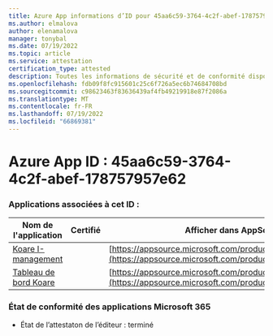 ```yaml
---
title: Azure App informations d’ID pour 45aa6c59-3764-4c2f-abef-178757957e62
ms.author: elmalova
author: elenamalova
manager: tonybal
ms.date: 07/19/2022
ms.topic: article
ms.service: attestation
certification_type: attested
description: Toutes les informations de sécurité et de conformité disponibles pour 45aa6c59-3764-4c2f-abef-178757957e62.
ms.openlocfilehash: fdb09f8fc915601c25c6f726a5ec6b74684708bd
ms.sourcegitcommit: c98623463f83636439af4fb49219918e87f2086a
ms.translationtype: MT
ms.contentlocale: fr-FR
ms.lasthandoff: 07/19/2022
ms.locfileid: "66869381"
---
```

# <a name="azure-app-id-45aa6c59-3764-4c2f-abef-178757957e62"></a>Azure App ID : 45aa6c59-3764-4c2f-abef-178757957e62


### <a name="apps-associated-with-this-id"></a>Applications associées à cet ID :
| **Nom de l'application** | **Certifié** | **Afficher dans AppSource** |
|--------------|---------------|-----------------------|
| [Koare I-management](../forward/WA200004224.md) |  | [https://appsource.microsoft.com/product/office/WA200004224](https://appsource.microsoft.com/product/office/WA200004224) |
| [Tableau de bord Koare](../forward/WA200004403.md) |  | [https://appsource.microsoft.com/product/office/WA200004403](https://appsource.microsoft.com/product/office/WA200004403) |

### <a name="microsoft-365-app-compliance-status"></a>État de conformité des applications Microsoft 365
- État de l’attestaton de l’éditeur : terminé
